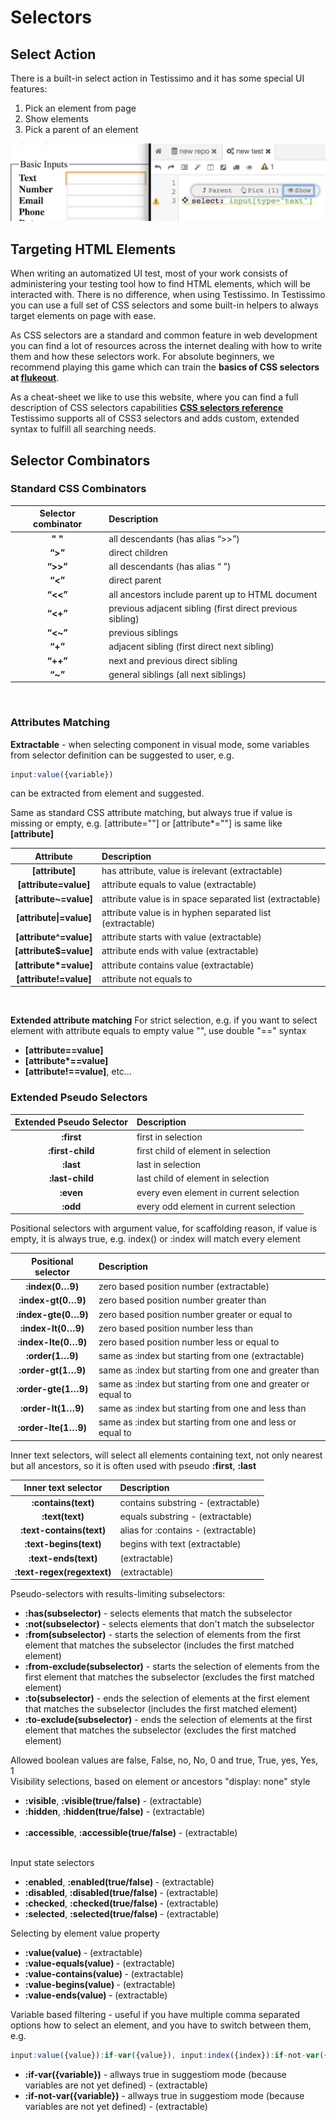 # Selectors

## Select Action

There is a built-in select action in Testissimo and it has some special UI features:

1. Pick an element from page
2. Show elements
3. Pick a parent of an element

![](/documentation/images/selector.png)

## Targeting HTML Elements

When writing an automatized UI test, most of your work consists of administering your testing tool how to find HTML elements, which will be interacted with. There is no difference, when using Testissimo. In Testissimo you can use a full set of CSS selectors and some built-in helpers to always target elements on page with ease.

As CSS selectors are a standard and common feature in web development you can find a lot of resources across the internet dealing with how to write them and how these selectors work. For absolute beginners, we recommend playing this game which can train the **basics of CSS selectors at [flukeout](https://flukeout.github.io/)**. 

As a cheat-sheet we like to use this website, where you can find a full description of CSS selectors capabilities 
**[CSS selectors reference](https://www.w3schools.com/cssref/css_selectors.asp)** 
Testissimo supports all of CSS3 selectors and adds custom, extended syntax to fulfill all searching needs.


## Selector Combinators 

### Standard CSS Combinators

<table >
  <thead>
    <tr>
    <th style="text-align:center">Selector combinator</th>
    <th style="text-align:left">Description</th>
    </tr>
  </thead>
  <tbody>
    <tr>
      <td style="text-align:center"><strong>&quot; &quot;</strong></td>
      <td style="text-align:left">all descendants (has alias “&gt;&gt;”)</td>
    </tr>
    <tr>
      <td style="text-align:center"><strong>“&gt;”</strong></td>
      <td style="text-align:left">direct children</td>
    </tr>
    <tr>
      <td style="text-align:center"><strong>“&gt;&gt;”</strong></td>
      <td style="text-align:left">all descendants (has alias “ ”)</td>
    </tr>
    <tr>
      <td style="text-align:center"><strong>“&lt;”</strong></td>
      <td style="text-align:left">direct parent</td>
    </tr>
    <tr>
      <td style="text-align:center"><strong>“&lt;&lt;”</strong></td>
      <td style="text-align:left">all ancestors include parent up to HTML document</td>
    </tr>
    <tr>
      <td style="text-align:center"><strong>“&lt;+”</strong></td>
      <td style="text-align:left">previous adjacent sibling (first direct previous sibling)</td>
    </tr>
    <tr>
      <td style="text-align:center"><strong>“&lt;~”</strong></td>
      <td style="text-align:left">previous siblings</td>
    </tr>
    <tr>
      <td style="text-align:center"><strong>“+”</strong></td>
      <td style="text-align:left">adjacent sibling (first direct next sibling)</td>
    </tr>
    <tr>
      <td style="text-align:center"><strong>“++”</strong></td>
      <td style="text-align:left">next and previous direct sibling</td>
    </tr>
    <tr>
      <td style="text-align:center"><strong>“~”</strong></td>
      <td style="text-align:left">general siblings (all next siblings)</td>
    </tr>
  </tbody>
</table>

<br>

### Attributes Matching 

**Extractable** - when selecting component in visual mode, some variables from selector definition can be suggested to user, e.g. 
```javascript
input:value({variable}) 
``` 
can be extracted from element and suggested.

Same as standard CSS attribute matching, but always true if value is missing or empty, e.g. [attribute=""] or [attribute\*=""] is same like **[attribute]**     

<table>
  <thead>
    <tr>
      <th style="text-align:center">Attribute</th>
      <th style="text-align:left">Description</th>
    </tr>
  </thead>
  <tbody>
    <tr>
      <td style="text-align:center"><strong>[attribute]</strong></td>
      <td style="text-align:left">has attribute, value is irelevant (extractable)</td>
    </tr>
    <tr>
      <td style="text-align:center"><strong>[attribute=value]</strong></td>
      <td style="text-align:left">attribute equals to value (extractable)</td>
    </tr>
    <tr>
      <td style="text-align:center"><strong>[attribute~=value]</strong></td>
      <td style="text-align:left">attribute value is in space separated list (extractable)</td>
    </tr>
    <tr>
      <td style="text-align:center"><strong>[attribute|=value]</strong></td>
      <td style="text-align:left">attribute value is in hyphen separated list (extractable)</td>
    </tr>
    <tr>
      <td style="text-align:center"><strong>[attribute^=value]</strong></td>
      <td style="text-align:left">attribute starts with value (extractable)</td>
    </tr>
    <tr>
      <td style="text-align:center"><strong>[attribute$=value]</strong></td>
      <td style="text-align:left">attribute ends with value (extractable)</td>
    </tr>
    <tr>
      <td style="text-align:center"><strong>[attribute*=value]</strong></td>
      <td style="text-align:left">attribute contains value (extractable)</td>
    </tr>
    <tr>
      <td style="text-align:center"><strong>[attribute!=value]</strong></td>
      <td style="text-align:left">attribute not equals to</td>
    </tr>
  </tbody>
</table>
<br>

**Extended attribute matching**
For strict selection, e.g. if you want to select element with attribute equals to empty value "", use double "==" syntax

* **[attribute==value]**
* **[attribute\*==value]**
* **[attribute!==value]**, etc…  


### Extended Pseudo Selectors
<table>
  <thead>
    <tr>
      <th style="text-align:center">Extended Pseudo Selector</th>
      <th style="text-align:left">Description</th>
    </tr>
  </thead>
  <tbody>
    <!-- html number indeces -->
    <tr>
      <td style="text-align:center"><strong>:first</strong></td>
      <td style="text-align:left">first in selection</td>
    </tr>
    <tr>
      <td style="text-align:center"><strong>:first-child</strong></td>
      <td style="text-align:left">first child of element in selection</td>
    </tr>
    <tr>
      <td style="text-align:center"><strong>:last</strong></td>
      <td style="text-align:left">last in selection</td>
    </tr>
    <tr>
      <td style="text-align:center"><strong>:last-child</strong></td>
      <td style="text-align:left">last child of element in selection</td>
    </tr>
    <tr>
      <td style="text-align:center"><strong>:even</strong></td>
      <td style="text-align:left">every even element in current selection</td>
    </tr>
    <tr>
      <td style="text-align:center"><strong>:odd</strong></td>
      <td style="text-align:left">every odd element in current selection</td>
    </tr>
  </tbody>
</table>


Positional selectors with argument value, for scaffolding reason, if value is empty, it is always true, e.g. index() or :index will match every element      

<table>
  <thead>
    <tr>
      <th style="text-align:center">Positional selector</th>
      <th style="text-align:left">Description</th>
    </tr>
  </thead>
  <tbody>
    <tr>
      <td style="text-align:center"><strong>:index(0…9)</strong></td>
      <td style="text-align:left">zero based position number (extractable)</td>
    </tr>
    <tr>
      <td style="text-align:center"><strong>:index-gt(0…9)</strong></td>
      <td style="text-align:left">zero based position number greater than</td>
    </tr>
    <tr>
      <td style="text-align:center"><strong>:index-gte(0…9)</strong></td>
      <td style="text-align:left">zero based position number greater or equal to </td>
    </tr>
    <tr>
      <td style="text-align:center"><strong>:index-lt(0…9)</strong></td>
      <td style="text-align:left">zero based position number less than </td>
    </tr>
    <tr>
      <td style="text-align:center"><strong>:index-lte(0…9)</strong></td>
      <td style="text-align:left">zero based position number less or equal to</td>
    </tr>
    <tr>
      <td style="text-align:center"><strong>:order(1…9)</strong></td>
      <td style="text-align:left">same as :index but starting from one (extractable)</td>
    </tr>
    <tr>
      <td style="text-align:center"><strong>:order-gt(1…9)</strong></td>
      <td style="text-align:left">same as :index but starting from one and greater than </td>
    </tr>
    <tr>
      <td style="text-align:center"><strong>:order-gte(1…9)</strong></td>
      <td style="text-align:left">same as :index but starting from one and greater or equal to</td>
    </tr>
    <tr>
      <td style="text-align:center"><strong>:order-lt(1…9)</strong></td>
      <td style="text-align:left">same as :index but starting from one and less than</td>
    </tr>
    <tr>
      <td style="text-align:center"><strong>:order-lte(1…9)</strong></td>
      <td style="text-align:left">same as :index but starting from one and less or equal to</td>
    </tr>
  </tbody>
</table>

Inner text selectors, will select all elements containing text, not only nearest but all ancestors, so it is often used with pseudo <b>:first</b>, <b>:last</b>      

<table >
  <thead>
    <tr>
      <th style="text-align:center">Inner text selector</th>
      <th style="text-align:left">Description</th>
    </tr>
  </thead>
  <tbody>
    <tr>
      <td style="text-align:center"><strong>:contains(text)</strong></td>
      <td style="text-align:left">contains substring - (extractable)</td>
    </tr>
    <tr>
      <td style="text-align:center"><strong>:text(text)</strong></td>
      <td style="text-align:left">equals substring - (extractable)</td>
    </tr>
    <tr>
      <td style="text-align:center"><strong>:text-contains(text)</strong></td>
      <td style="text-align:left">alias for :contains - (extractable)</td>
    </tr>
    <tr>
      <td style="text-align:center"><strong>:text-begins(text)</strong></td>
      <td style="text-align:left">begins with text (extractable)</td>
    </tr>
    <tr>
      <td style="text-align:center"><strong>:text-ends(text)</strong></td>
      <td style="text-align:left">(extractable)</td>
    </tr>
    <tr>
      <td style="text-align:center"><strong>:text-regex(regextext)</strong></td>
      <td style="text-align:left">(extractable)</td>
    </tr>
    </tbody>
</table>

Pseudo-selectors with results-limiting subselectors:
<ul>
  <li> <b>:has(subselector)</b> -  selects elements that match the subselector</li>
  <li> <b>:not(subselector)</b> - selects elements that don't match the subselector</li>
  <li> <b>:from(subselector)</b> - starts the selection of elements from the first element that matches the subselector (includes the first matched element)</li>
   <!-- od prvej zhody (vratane) subselectora berie vsetky zhody subselektora  -->
  <li> <b>:from-exclude(subselector)</b> - starts the selection of elements from the first element that matches the subselector (excludes the first matched element)</li>
  <li> <b>:to(subselector)</b> - ends the selection of elements at the first element that matches the subselector (includes the first matched element)</li>
  <li> <b>:to-exclude(subselector)</b> - ends the selection of elements at the first element that matches the subselector (excludes the first matched element)</li>
</ul>

Allowed boolean values are false, False, no, No, 0 and true, True, yes, Yes, 1      
Visibility selections, based on element or ancestors "display: none" style  
<ul>
  <li> <b>:visible</b>, <b>:visible(true/false)</b> - (extractable)  </li>
  <li> <b>:hidden</b>, <b>:hidden(true/false)</b> - (extractable) </li>      
  <li> <b>:accessible</b>, <b>:accessible(true/false)</b> - (extractable)</li>      
</ul>

Input state selectors  
<ul>
  <li> <b>:enabled</b>, <b>:enabled(true/false) </b>- (extractable)  </li>
  <li> <b>:disabled</b>, <b>:disabled(true/false) </b>- (extractable)  </li>
  <li> <b>:checked</b>, <b>:checked(true/false) </b>- (extractable)  </li>
  <li> <b>:selected</b>, <b>:selected(true/false) </b>- (extractable) </li>  
</ul>

Selecting by element value property  
<ul>
  <li> <b>:value(value) </b>- (extractable)  </li>
  <li> <b>:value-equals(value) </b>- (extractable)  </li>
  <li> <b>:value-contains(value) </b>- (extractable)  </li>
  <li> <b>:value-begins(value) </b>- (extractable) </li>  
  <li> <b>:value-ends(value) </b>- (extractable)  </li>
</ul>

<!-- Location url based filtering - useful if you have many components, but not all of them are suitable for some pages, it helps to filter them    
<ul>
  <li> <b>:url-contains(text)</b>  </li>
  <li> <b>:url-query-contains(text) </b>- exclude "?"  </li>
  <li> <b>:url-hash-contains(text)</b> - exclude "#"  </li>
  <li> <b>:url-equals(text)</b>  </li>
  <li> <b>:url-query-equals(text) </b>- exclude "?" </li> 
  <li> <b>:url-hash-equals(text) </b>- exclude "#"  </li>
</ul> -->

Variable based filtering - useful if you have multiple comma separated options how to select an element, and you have to switch between them, e.g. 
```javascript
input:value({value}):if-var({value}), input:index({index}):if-not-var({value})    
```
<ul>
  <li> <b>:if-var({variable})</b> - allways true in suggestiom mode (because variables are not yet defined) - (extractable) </li>
  <li> <b>:if-not-var({variable})</b> - allways true in suggestiom mode (because variables are not yet defined) - (extractable)</li>
</ul>
